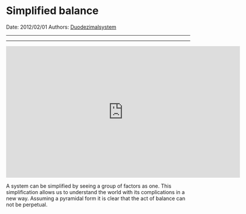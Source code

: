 # Simplified balance

Date: 2012/02/01
Authors: [Duodezimalsystem](http://duodezimal.me)

---
---

<iframe src="http://player.vimeo.com/video/36700116?title=0&amp;byline=0&amp;portrait=0&amp;badge=0&amp;color=c9ff23" width="640" height="360" frameborder="0" webkitAllowFullScreen mozallowfullscreen allowFullScreen></iframe>

A system can be simplified by seeing a group of factors as one. This simplification allows us to understand the world with its complications in a new way. Assuming a pyramidal form it is clear that the act of balance can not be perpetual.
